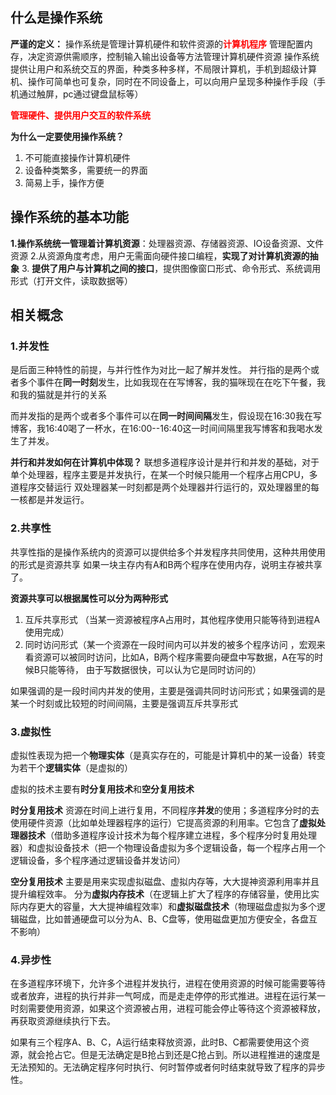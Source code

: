 ## 什么是操作系统
**严谨的定义：** 操作系统是管理计算机硬件和软件资源的<b><font color="red">计算机程序</font></b>
管理配置内存，决定资源供需顺序，控制输入输出设备等方法管理计算机硬件资源
操作系统提供让用户和系统交互的界面，种类多种多样，不局限计算机，手机到超级计算机、操作可简单也可复杂，同时在不同设备上，可以向用户呈现多种操作手段（手机通过触屏，pc通过键盘鼠标等）

<b><font color="red">管理硬件、提供用户交互的软件系统</font></b>

**为什么一定要使用操作系统？**
1. 不可能直接操作计算机硬件
2. 设备种类繁多，需要统一的界面
3. 简易上手，操作方便


## 操作系统的基本功能
**1.操作系统统一管理着计算机资源**：处理器资源、存储器资源、IO设备资源、文件资源
2.从资源角度考虑，用户无需面向硬件接口编程，**实现了对计算机资源的抽象** 
3. **提供了用户与计算机之间的接口**，提供图像窗口形式、命令形式、系统调用形式（打开文件，读取数据等）

## 相关概念
### 1.并发性
是后面三种特性的前提，与并行性作为对比一起了解并发性。
并行指的是两个或者多个事件在**同一时刻**发生，比如我现在在写博客，我的猫咪现在在吃下午餐，我和我的猫就是并行的关系

而并发指的是两个或者多个事件可以在**同一时间间隔**发生，假设现在16:30我在写博客，我16:40喝了一杯水，在16:00--16:40这一时间间隔里我写博客和我喝水发生了并发。  

**并行和并发如何在计算机中体现？**
联想多道程序设计是并行和并发的基础，对于单个处理器，程序主要是并发执行，在某一个时候只能用一个程序占用CPU，多道程序交替运行
双处理器某一时刻都是两个处理器并行运行的，双处理器里的每一核都是并发运行。

### 2.共享性
共享性指的是操作系统内的资源可以提供给多个并发程序共同使用，这种共用使用的形式是资源共享
如果一块主存内有A和B两个程序在使用内存，说明主存被共享了。

**资源共享可以根据属性可以分为两种形式**
1. 互斥共享形式 （当某一资源被程序A占用时，其他程序使用只能等待到进程A使用完成）
2. 同时访问形式（某一个资源在一段时间内可以并发的被多个程序访问 ，宏观来看资源可以被同时访问，比如A，B两个程序需要向硬盘中写数据，A在写的时候B只能等待， 由于写数据很快，可以认为它是同时访问的）

如果强调的是一段时间内并发的使用，主要是强调共同时访问形式；如果强调的是某一个时刻或比较短的时间间隔，主要是强调互斥共享形式

### 3.虚拟性
虚拟性表现为把一个**物理实体**（是真实存在的，可能是计算机中的某一设备）转变为若干个**逻辑实体**（是虚拟的）

虚拟的技术主要有**时分复用技术**和**空分复用技术**

<b>时分复用技术</b>
资源在时间上进行复用，不同程序**并发**的使用；多道程序分时的去使用硬件资源（比如单处理器程序的运行）它提高资源的利用率。它包含了**虚拟处理器技术**（借助多道程序设计技术为每个程序建立进程，多个程序分时复用处理器）和虚拟设备技术（把一个物理设备虚拟为多个逻辑设备，每一个程序占用一个逻辑设备，多个程序通过逻辑设备并发访问）

<b>空分复用技术</b>
主要是用来实现虚拟磁盘、虚拟内存等，大大提神资源利用率并且提升编程效率。
分为**虚拟内存技术**（在逻辑上扩大了程序的存储容量，使用比实际内存更大的容量，大大提神编程效率）和**虚拟磁盘技术**（物理磁盘虚拟为多个逻辑磁盘，比如普通硬盘可以分为A、B、C盘等，使用磁盘更加方便安全，各盘互不影响）
### 4.异步性
在多道程序环境下，允许多个进程并发执行，进程在使用资源的时候可能需要等待或者放弃，进程的执行并非一气呵成，而是走走停停的形式推进。进程在运行某一时刻需要使用资源，如果这个资源被占用，进程可能会停止等待这个资源被释放，再获取资源继续执行下去。

如果有三个程序A、B、C，A运行结束释放资源，此时B、C都需要使用这个资源，就会抢占它。但是无法确定是B抢占到还是C抢占到。所以进程推进的速度是无法预知的。无法确定程序何时执行、何时暂停或者何时结束就导致了程序的异步性。 